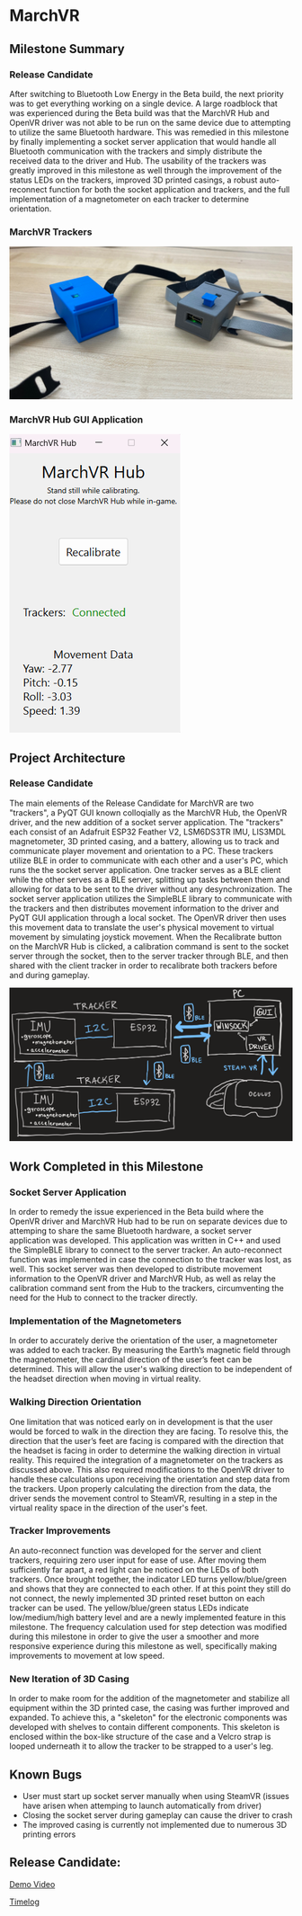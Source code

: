 # MarchVR
## Milestone Summary
### Release Candidate
After switching to Bluetooth Low Energy in the Beta build, the next priority was to get everything working on a single device. A large roadblock that was experienced during the Beta build was that the MarchVR Hub and OpenVR driver was not able to be run on the same device due to attempting to utilize the same Bluetooth hardware. This was remedied in this milestone by finally implementing a socket server application that would handle all Bluetooth communication with the trackers and simply distribute the received data to the driver and Hub. The usability of the trackers was greatly improved in this milestone as well through the improvement of the status LEDs on the trackers, improved 3D printed casings, a robust auto-reconnect function for both the socket application and trackers, and the full implementation of a magnetometer on each tracker to determine orientation.

### MarchVR Trackers
![March VR Trackers](https://github.com/BraniganMatthew/MarchVR/blob/main/Images/MarchVR_Trackers2.png)

### MarchVR Hub GUI Application
![March VR Hub](https://github.com/BraniganMatthew/MarchVR/blob/main/Images/MarchVR_Hub2.png)

## Project Architecture
### Release Candidate
The main elements of the Release Candidate for MarchVR are two "trackers", a PyQT GUI known colloqially as the MarchVR Hub, the OpenVR driver, and the new addition of a socket server application. The "trackers" each consist of an Adafruit ESP32 Feather V2, LSM6DS3TR IMU, LIS3MDL magnetometer, 3D printed casing, and a battery, allowing us to track and communicate player movement and orientation to a PC. These trackers utilize BLE in order to communicate with each other and a user's PC, which runs the the socket server application. One tracker serves as a BLE client while the other serves as a BLE server, splitting up tasks between them and allowing for data to be sent to the driver without any desynchronization. The socket server application utilizes the SimpleBLE library to communicate with the trackers and then distributes movement information to the driver and PyQT GUI application through a local socket. The OpenVR driver then uses this movement data to translate the user's physical movement to virtual movement by simulating joystick movement. When the Recalibrate button on the MarchVR Hub is clicked, a calibration command is sent to the socket server through the socket, then to the server tracker through BLE, and then shared with the client tracker in order to recalibrate both trackers before and during gameplay.

![Project Architecture](https://github.com/BraniganMatthew/MarchVR/blob/main/Images/MarchVR_Schematic2.png)

## Work Completed in this Milestone
### Socket Server Application
In order to remedy the issue experienced in the Beta build where the OpenVR driver and MarchVR Hub had to be run on separate devices due to attemping to share the same Bluetooth hardware, a socket server application was developed. This application was written in C++ and used the SimpleBLE library to connect to the server tracker. An auto-reconnect function was implemented in case the connection to the tracker was lost, as well. This socket server was then developed to distribute movement information to the OpenVR driver and MarchVR Hub, as well as relay the calibration command sent from the Hub to the trackers, circumventing the need for the Hub to connect to the tracker directly.
### Implementation of the Magnetometers
In order to accurately derive the orientation of the user, a magnetometer was added to each tracker. By measuring the Earth’s magnetic field through the magnetometer, the cardinal direction of the user’s feet can be determined. This will allow the user's walking direction to be independent of the headset direction when moving in virtual reality.
### Walking Direction Orientation
One limitation that was noticed early on in development is that the  user would be forced to walk in the direction they are facing. To resolve this, the direction that the user’s feet are facing is compared with the direction that the headset is facing in order to determine the walking direction in virtual reality. This required the integration of a magnetometer on the trackers as discussed above. This also required modifications to the OpenVR driver to handle these calculations upon receiving the orientation and step data from the trackers. Upon properly calculating the direction from the data, the driver sends the movement control to SteamVR, resulting in a step in the virtual reality space in the direction of the user's feet.
### Tracker Improvements
An auto-reconnect function was developed for the server and client trackers, requiring zero user input for ease of use. After moving them sufficiently far apart, a red light can be noticed on the LEDs of both trackers. Once brought together, the indicator LED turns yellow/blue/green and shows that they are connected to each other. If at this point they still do not connect, the newly implemented 3D printed reset button on each tracker can be used. The yellow/blue/green status LEDs indicate low/medium/high battery level and are a newly implemented feature in this milestone. The frequency calculation used for step detection was modified during this milestone in order to give the user a smoother and more responsive experience during this milestone as well, specifically making improvements to movement at low speed.
### New Iteration of 3D Casing
In order to make room for the addition of the magnetometer and stabilize all equipment within the 3D printed case, the casing was further improved and expanded. To achieve this, a "skeleton" for the electronic components was developed with shelves to contain different components. This skeleton is enclosed within the box-like structure of the case and a Velcro strap is looped underneath it to allow the tracker to be strapped to a user's leg.

## Known Bugs
- User must start up socket server manually when using SteamVR (issues have arisen when attemping to launch automatically from driver)
- Closing the socket server during gameplay can cause the driver to crash
- The improved casing is currently not implemented due to numerous 3D printing errors

## Release Candidate:
[Demo Video](https://youtu.be/IjgnNKbYWoc)

[Timelog](https://docs.google.com/spreadsheets/d/1unugdZlc-4rDBkXROHAn1-_Av18swAkoabrYpZTAJ7A/edit?usp=sharing)
